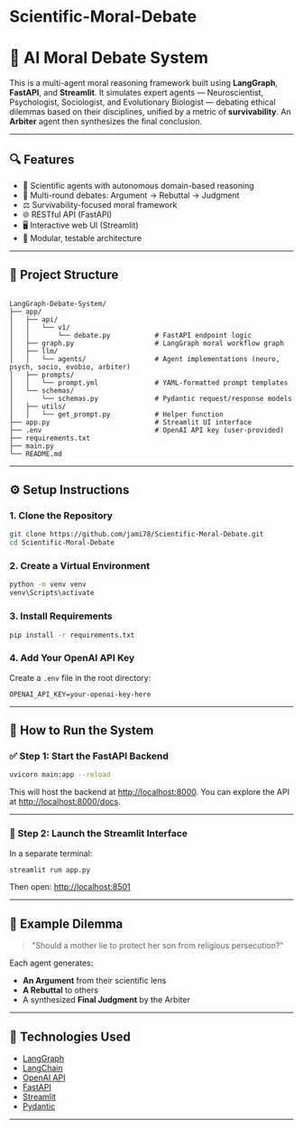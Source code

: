 # Scientific-Moral-Debate


# 🧭 AI Moral Debate System

This is a multi-agent moral reasoning framework built using **LangGraph**, **FastAPI**, and **Streamlit**. It simulates expert agents — Neuroscientist, Psychologist, Sociologist, and Evolutionary Biologist — debating ethical dilemmas based on their disciplines, unified by a metric of **survivability**. An **Arbiter** agent then synthesizes the final conclusion.

---

## 🔍 Features

- 🧠 Scientific agents with autonomous domain-based reasoning
- 🧬 Multi-round debates: Argument → Rebuttal → Judgment
- ⚖️ Survivability-focused moral framework
- 🌐 RESTful API (FastAPI)
- 🖥️ Interactive web UI (Streamlit)
- 🧩 Modular, testable architecture

---

## 📁 Project Structure

```

LangGraph-Debate-System/
├── app/
│   ├── api/
│   │   └── v1/
│   │       └── debate.py           # FastAPI endpoint logic
│   ├── graph.py                    # LangGraph moral workflow graph
│   ├── llm/
│   │   └── agents/                 # Agent implementations (neuro, psych, socio, evobio, arbiter)
│   ├── prompts/
│   │   └── prompt.yml              # YAML-formatted prompt templates
│   └── schemas/
│       └── schemas.py              # Pydantic request/response models
│   ├── utils/
│   │   └── get_prompt.py           # Helper function
├── app.py                          # Streamlit UI interface
├── .env                            # OpenAI API key (user-provided)
├── requirements.txt
├── main.py                         
└── README.md

````

---

## ⚙️ Setup Instructions

### 1. Clone the Repository

```bash
git clone https://github.com/jami78/Scientific-Moral-Debate.git
cd Scientific-Moral-Debate
````

### 2. Create a Virtual Environment

```bash
python -m venv venv
venv\Scripts\activate
```

### 3. Install Requirements

```bash
pip install -r requirements.txt
```

### 4. Add Your OpenAI API Key

Create a `.env` file in the root directory:

```
OPENAI_API_KEY=your-openai-key-here
```

---

## 🚀 How to Run the System

### ✅ Step 1: Start the FastAPI Backend

```bash
uvicorn main:app --reload
```

This will host the backend at [http://localhost:8000](http://localhost:8000). You can explore the API at [http://localhost:8000/docs](http://localhost:8000/docs).

---

### 🧠 Step 2: Launch the Streamlit Interface

In a separate terminal:

```bash
streamlit run app.py
```

Then open: [http://localhost:8501](http://localhost:8501)

---

## 🧪 Example Dilemma

> "Should a mother lie to protect her son from religious persecution?"

Each agent generates:

* **An Argument** from their scientific lens
* **A Rebuttal** to others
* A synthesized **Final Judgment** by the Arbiter

---

## 🧠 Technologies Used

* [LangGraph](https://github.com/langchain-ai/langgraph)
* [LangChain](https://www.langchain.com/)
* [OpenAI API](https://platform.openai.com/)
* [FastAPI](https://fastapi.tiangolo.com/)
* [Streamlit](https://streamlit.io/)
* [Pydantic](https://docs.pydantic.dev/)

---


